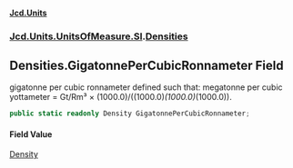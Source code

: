 #### [Jcd.Units](index 'index')
### [Jcd.Units.UnitsOfMeasure.SI](Jcd.Units.UnitsOfMeasure.SI 'Jcd.Units.UnitsOfMeasure.SI').[Densities](Densities 'Jcd.Units.UnitsOfMeasure.SI.Densities')

## Densities.GigatonnePerCubicRonnameter Field

gigatonne per cubic ronnameter defined such that: megatonne per cubic yottameter = Gt/Rm³ ×
(1000.0)/((1000.0)*(1000.0)*(1000.0)).

```csharp
public static readonly Density GigatonnePerCubicRonnameter;
```

#### Field Value
[Density](Density 'Jcd.Units.UnitTypes.Density')
